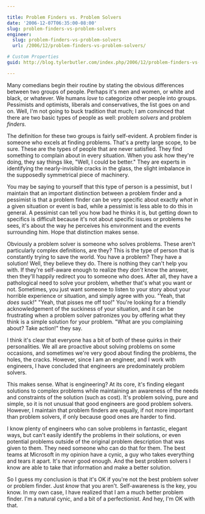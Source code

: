 ```yaml
---

title: Problem Finders vs. Problem Solvers
date: '2006-12-07T06:35:00-08:00'
slug: problem-finders-vs-problem-solvers
engineer:
  slug: problem-finders-vs-problem-solvers
  url: /2006/12/problem-finders-vs-problem-solvers/

# Custom Properties
guid: http://blog.tylerbutler.com/index.php/2006/12/problem-finders-vs-problem-solvers/

---
```


Many comedians begin their routine by stating the obvious differences between
two groups of people. Perhaps it's men and women, or white and black, or
whatever. We humans _love_ to categorize other people into groups. Pessimists
and optimists, liberals and conservatives, the list goes on and on. Well, I'm
not going to buck tradition that much; I am convinced that there are two basic
types of people as well: problem _solvers_ and problem _finders._

The definition for these two groups is fairly self-evident. A problem finder
is someone who excels at finding problems. That's a pretty large scope, to be
sure. These are the types of people that are never satisfied. They find
something to complain about in every situation. When you ask how they're
doing, they say things like, "Well, I could be better." They are experts in
identifying the nearly-invisible cracks in the glass, the slight imbalance in
the supposedly symmetrical piece of machinery.

You may be saying to yourself that this type of person is a pessimist, but I
maintain that an important distinction between a problem finder and a
pessimist is that a problem finder can be very specific about exactly _what_
in a given situation or event is bad, while a pessimist is less able to do
this in general. A pessimist can tell you how bad he thinks it is, but getting
down to specifics is difficult because it's not about specific issues or
problems he sees, it's about the way he perceives his environment and the
events surrounding him. Hope that distinction makes sense.

Obviously a problem solver is someone who solves problems. These aren't
particularly complex definitions, are they? This is the type of person
that is constantly trying to save the world. You have a problem? They have a
solution! Well, they believe they do. There is nothing they can't help you
with. If they're self-aware enough to realize they _don't_ know the answer,
then they'll happily redirect you to someone who does. After all, they have a
pathological need to solve your problem, whether that's what you want or not.
Sometimes, you just want someone to listen to your story about your horrible
experience or situation, and simply agree with you. "Yeah, that _does_ suck!"
"Yeah, that pisses me off too!" You're looking for a friendly acknowledgement
of the suckiness of your situation, and it can be frustrating when a problem
solver patronizes you by offering what they think is a simple solution for
your problem. "What are you complaining about? Take action!" they say.

I think it's clear that everyone has a bit of both of these quirks in their
personalities. We all are proactive about solving problems on some occasions,
and sometimes we're very good about finding the problems, the holes, the
cracks. However, since I am an engineer, and I work with engineers, I have
concluded that engineers are predominately problem solvers.

This makes sense. What is engineering? At its core, it's finding elegant
solutions to complex problems while maintaining an awareness of the needs and
constraints of the solution (such as cost). It's problem solving, pure and
simple, so it is not unusual that good engineers are good problem solvers.
However, I maintain that problem finders are equally, if not more important
than problem solvers, if only because good ones are harder to find.

I know plenty of engineers who can solve problems in fantastic, elegant ways,
but can't easily identify the problems in their solutions, or even potential
problems outside of the original problem description that was given to them.
They need someone who can do that for them. The best teams at Microsoft in my
opinion have a cynic, a guy who takes everything and tears it apart. It's
_never_ good enough. And the best problem solvers I know are able to take that
information and make a better solution.

So I guess my conclusion is that it's OK if you're not the best problem solver
or problem finder. Just _know_ that you aren't. Self-awareness is the key, you
know. In my own case, I have realized that I am a much better problem
finder. I'm a natural cynic, and a bit of a perfectionist. And hey, I'm OK
with that.

